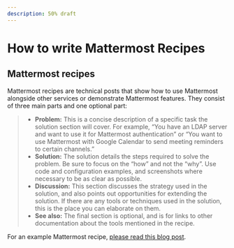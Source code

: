 ```yaml
---
description: 50% draft
---
```


# How to write Mattermost Recipes

## Mattermost recipes

Mattermost recipes are technical posts that show how to use Mattermost alongside other services or demonstrate Mattermost features. They consist of three main parts and one optional part:

> * **Problem:** This is a concise description of a specific task the solution section will cover. For example, “You have an LDAP server and want to use it for Mattermost authentication” or “You want to use Mattermost with Google Calendar to send meeting reminders to certain channels.”
> * **Solution:** The solution details the steps required to solve the problem. Be sure to focus on the “how” and not the “why”. Use code and configuration examples, and screenshots where necessary to be as clear as possible.
> * **Discussion:** This section discusses the strategy used in the solution, and also points out opportunities for extending the solution. If there are any tools or techniques used in the solution, this is the place you can elaborate on them.
> * **See also:** The final section is optional, and is for links to other documentation about the tools mentioned in the recipe.

For an example Mattermost recipe, [please read this blog post](https://mattermost.com/blog/connect-irc-to-mattermost/).
